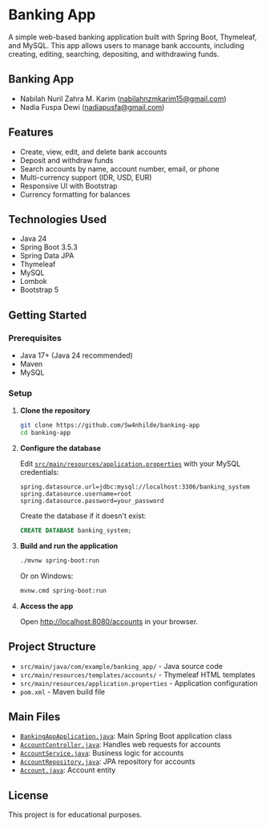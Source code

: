 # Banking App

A simple web-based banking application built with Spring Boot, Thymeleaf, and MySQL. This app allows users to manage bank accounts, including creating, editing, searching, depositing, and withdrawing funds.

## Banking App
- Nabilah Nuril Zahra M. Karim (nabilahnzmkarim15@gmail.com)
- Nadia Fuspa Dewi (nadiapusfa@gmail.com)

## Features

- Create, view, edit, and delete bank accounts
- Deposit and withdraw funds
- Search accounts by name, account number, email, or phone
- Multi-currency support (IDR, USD, EUR)
- Responsive UI with Bootstrap
- Currency formatting for balances

## Technologies Used

- Java 24
- Spring Boot 3.5.3
- Spring Data JPA
- Thymeleaf
- MySQL
- Lombok
- Bootstrap 5

## Getting Started

### Prerequisites

- Java 17+ (Java 24 recommended)
- Maven
- MySQL

### Setup

1. **Clone the repository**

   ```sh
   git clone https://github.com/Sw4nhilde/banking-app
   cd banking-app
   ```

2. **Configure the database**

   Edit [`src/main/resources/application.properties`](src/main/resources/application.properties) with your MySQL credentials:

   ```
   spring.datasource.url=jdbc:mysql://localhost:3306/banking_system
   spring.datasource.username=root
   spring.datasource.password=your_password
   ```

   Create the database if it doesn't exist:

   ```sql
   CREATE DATABASE banking_system;
   ```

3. **Build and run the application**

   ```sh
   ./mvnw spring-boot:run
   ```

   Or on Windows:

   ```sh
   mvnw.cmd spring-boot:run
   ```

4. **Access the app**

   Open [http://localhost:8080/accounts](http://localhost:8080/accounts) in your browser.

## Project Structure

- `src/main/java/com/example/banking_app/` - Java source code
- `src/main/resources/templates/accounts/` - Thymeleaf HTML templates
- `src/main/resources/application.properties` - Application configuration
- `pom.xml` - Maven build file

## Main Files

- [`BankingAppApplication.java`](src/main/java/com/example/banking_app/BankingAppApplication.java): Main Spring Boot application class
- [`AccountController.java`](src/main/java/com/example/banking_app/controller/AccountController.java): Handles web requests for accounts
- [`AccountService.java`](src/main/java/com/example/banking_app/service/AccountService.java): Business logic for accounts
- [`AccountRepository.java`](src/main/java/com/example/banking_app/repository/AccountRepository.java): JPA repository for accounts
- [`Account.java`](src/main/java/com/example/banking_app/model/Account.java): Account entity

## License

This project is for educational purposes.
